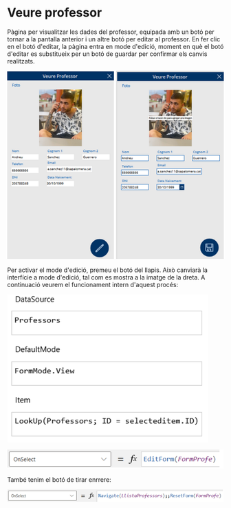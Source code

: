 # Veure professor

<p>Pàgina per visualitzar les dades del professor, equipada amb un botó per tornar a la pantalla anterior i un altre botó per editar al professor. En fer clic en el botó d'editar, la pàgina entra en mode d'edició, moment en què el botó d'editar es substitueix per un botó de guardar per confirmar els canvis realitzats.</p>

![Veure professor](../.Images/powerapps/pantalla_veure_profes.png)

<p>Per activar el mode d'edició, premeu el botó del llapis. Això canviarà la interfície a mode d'edició, tal com es mostra a la imatge de la dreta. A continuació veurem el funcionament intern d'aquest procés: </p>

![Funcionament intern edició veure profe](../.Images/powerapps/veure_profe_codi.png)

![Funcionament intern edició veure profe](../.Images/powerapps/veure_profe_codi_edit.png)

<p>També tenim el botó de tirar enrrere:</p>

![botó de tirar enrere](../.Images/powerapps/atras_veure_profe.png)

